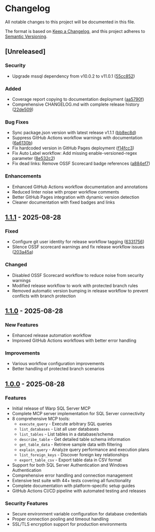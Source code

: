 # Changelog

All notable changes to this project will be documented in this file.

The format is based on [Keep a Changelog](https://keepachangelog.com/en/1.0.0/),
and this project adheres to [Semantic Versioning](https://semver.org/spec/v2.0.0.html).

## [Unreleased]

### Security

- Upgrade mssql dependency from v10.0.2 to v11.0.1 ([55cc852](https://github.com/egarcia74/warp-sql-server-mcp/commit/55cc852))

### Added

- Coverage report copying to documentation deployment ([aa5790f](https://github.com/egarcia74/warp-sql-server-mcp/commit/aa5790f))
- Comprehensive CHANGELOG.md with complete release history ([22de509](https://github.com/egarcia74/warp-sql-server-mcp/commit/22de509))

### Bug Fixes

- Sync package.json version with latest release v1.1.1 ([bb8ec8d](https://github.com/egarcia74/warp-sql-server-mcp/commit/bb8ec8d))
- Suppress GitHub Actions workflow warnings with documentation ([6a6130b](https://github.com/egarcia74/warp-sql-server-mcp/commit/6a6130b))
- Fix hardcoded version in GitHub Pages deployment ([f14fcc3](https://github.com/egarcia74/warp-sql-server-mcp/commit/f14fcc3))
- Fix Auto Label workflow: Add missing enable-versioned-regex parameter ([8e532c2](https://github.com/egarcia74/warp-sql-server-mcp/commit/8e532c2))
- Fix dead links: Remove OSSF Scorecard badge references ([a884ef7](https://github.com/egarcia74/warp-sql-server-mcp/commit/a884ef7))

### Enhancements

- Enhanced GitHub Actions workflow documentation and annotations
- Reduced linter noise with proper workflow comments
- Better GitHub Pages integration with dynamic version detection
- Cleaner documentation with fixed badges and links

## [1.1.1] - 2025-08-28

### Fixed

- Configure git user identity for release workflow tagging ([6331756](https://github.com/egarcia74/warp-sql-server-mcp/commit/6331756))
- Silence OSSF scorecard warnings and fix release workflow issues ([203a45a](https://github.com/egarcia74/warp-sql-server-mcp/commit/203a45a))

### Changed

- Disabled OSSF Scorecard workflow to reduce noise from security warnings
- Modified release workflow to work with protected branch rules
- Removed automatic version bumping in release workflow to prevent conflicts with branch protection

## [1.1.0] - 2025-08-28

### New Features

- Enhanced release automation workflow
- Improved GitHub Actions workflows with better error handling

### Improvements

- Various workflow configuration improvements
- Better handling of protected branch scenarios

## [1.0.0] - 2025-08-28

### Features

- Initial release of Warp SQL Server MCP
- Complete MCP server implementation for SQL Server connectivity
- 8 comprehensive MCP tools:
  - `execute_query` - Execute arbitrary SQL queries
  - `list_databases` - List all user databases
  - `list_tables` - List tables in a database/schema
  - `describe_table` - Get detailed table schema information
  - `get_table_data` - Retrieve sample data with filtering
  - `explain_query` - Analyze query performance and execution plans
  - `list_foreign_keys` - Discover foreign key relationships
  - `export_table_csv` - Export table data in CSV format
- Support for both SQL Server Authentication and Windows Authentication
- Comprehensive error handling and connection management
- Extensive test suite with 44+ tests covering all functionality
- Complete documentation with platform-specific setup guides
- GitHub Actions CI/CD pipeline with automated testing and releases

### Security Features

- Secure environment variable configuration for database credentials
- Proper connection pooling and timeout handling
- SSL/TLS encryption support for production environments

[1.1.1]: https://github.com/egarcia74/warp-sql-server-mcp/compare/v1.1.0...v1.1.1
[1.1.0]: https://github.com/egarcia74/warp-sql-server-mcp/compare/v1.0.0...v1.1.0
[1.0.0]: https://github.com/egarcia74/warp-sql-server-mcp/releases/tag/v1.0.0
